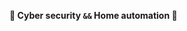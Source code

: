 **👀   Cyber security `&&` Home automation    👀** 

<!---
Thepowa753/Thepowa753 is a ✨ special ✨ repository because its `README.md` (this file) appears on your GitHub profile.
You can click the Preview link to take a look at your changes.
--->
